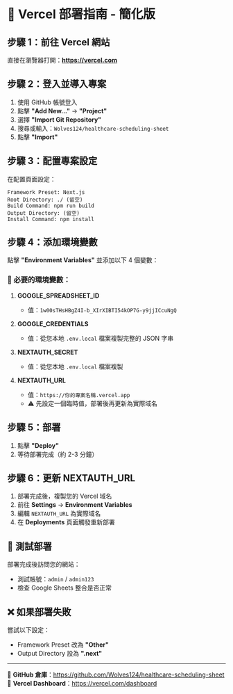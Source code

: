 # 🚀 Vercel 部署指南 - 簡化版

## 步驟 1：前往 Vercel 網站
直接在瀏覽器打開：**https://vercel.com**

## 步驟 2：登入並導入專案
1. 使用 GitHub 帳號登入
2. 點擊 **"Add New..."** → **"Project"**
3. 選擇 **"Import Git Repository"**
4. 搜尋或輸入：`Wolves124/healthcare-scheduling-sheet`
5. 點擊 **"Import"**

## 步驟 3：配置專案設定
在配置頁面設定：

```
Framework Preset: Next.js
Root Directory: ./ (留空)
Build Command: npm run build
Output Directory: (留空)
Install Command: npm install
```

## 步驟 4：添加環境變數
點擊 **"Environment Variables"** 並添加以下 4 個變數：

### 🔑 必要的環境變數：

1. **GOOGLE_SPREADSHEET_ID**
   - 值：`1w00sTHsHBgZ4I-b_XIrXIBTI54kOP7G-y9jjICcuNgQ`

2. **GOOGLE_CREDENTIALS**
   - 值：從您本地 `.env.local` 檔案複製完整的 JSON 字串

3. **NEXTAUTH_SECRET**
   - 值：從您本地 `.env.local` 檔案複製

4. **NEXTAUTH_URL**
   - 值：`https://你的專案名稱.vercel.app`
   - ⚠️ 先設定一個臨時值，部署後再更新為實際域名

## 步驟 5：部署
1. 點擊 **"Deploy"**
2. 等待部署完成（約 2-3 分鐘）

## 步驟 6：更新 NEXTAUTH_URL
1. 部署完成後，複製您的 Vercel 域名
2. 前往 **Settings** → **Environment Variables**
3. 編輯 `NEXTAUTH_URL` 為實際域名
4. 在 **Deployments** 頁面觸發重新部署

## 🧪 測試部署
部署完成後訪問您的網站：
- 測試帳號：`admin` / `admin123`
- 檢查 Google Sheets 整合是否正常

## ❌ 如果部署失敗
嘗試以下設定：
- Framework Preset 改為 **"Other"**
- Output Directory 設為 **".next"**

---
📍 **GitHub 倉庫**：https://github.com/Wolves124/healthcare-scheduling-sheet
📍 **Vercel Dashboard**：https://vercel.com/dashboard
